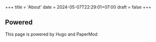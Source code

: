 +++
title = 'About'
date = 2024-05-07T22:29:01+07:00
draft = false
+++

## Powered
This page is powered by Hugo and PaperMod